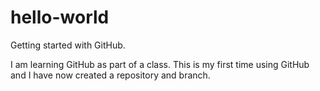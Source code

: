 # hello-world
Getting started with GitHub.

I am learning GitHub as part of a class. This is my first time using GitHub and I have now created a repository and branch. 
